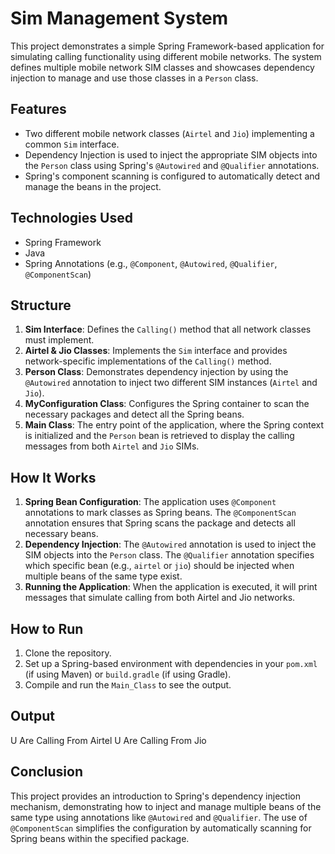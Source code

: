 # Sim Management System

This project demonstrates a simple Spring Framework-based application for simulating calling functionality using different mobile networks. The system defines multiple mobile network SIM classes and showcases dependency injection to manage and use those classes in a `Person` class.

## Features
- Two different mobile network classes (`Airtel` and `Jio`) implementing a common `Sim` interface.
- Dependency Injection is used to inject the appropriate SIM objects into the `Person` class using Spring's `@Autowired` and `@Qualifier` annotations.
- Spring's component scanning is configured to automatically detect and manage the beans in the project.

## Technologies Used
- Spring Framework
- Java
- Spring Annotations (e.g., `@Component`, `@Autowired`, `@Qualifier`, `@ComponentScan`)

## Structure
1. **Sim Interface**: Defines the `Calling()` method that all network classes must implement.
2. **Airtel & Jio Classes**: Implements the `Sim` interface and provides network-specific implementations of the `Calling()` method.
3. **Person Class**: Demonstrates dependency injection by using the `@Autowired` annotation to inject two different SIM instances (`Airtel` and `Jio`).
4. **MyConfiguration Class**: Configures the Spring container to scan the necessary packages and detect all the Spring beans.
5. **Main Class**: The entry point of the application, where the Spring context is initialized and the `Person` bean is retrieved to display the calling messages from both `Airtel` and `Jio` SIMs.

## How It Works
1. **Spring Bean Configuration**: The application uses `@Component` annotations to mark classes as Spring beans. The `@ComponentScan` annotation ensures that Spring scans the package and detects all necessary beans.
2. **Dependency Injection**: The `@Autowired` annotation is used to inject the SIM objects into the `Person` class. The `@Qualifier` annotation specifies which specific bean (e.g., `airtel` or `jio`) should be injected when multiple beans of the same type exist.
3. **Running the Application**: When the application is executed, it will print messages that simulate calling from both Airtel and Jio networks.

## How to Run
1. Clone the repository.
2. Set up a Spring-based environment with dependencies in your `pom.xml` (if using Maven) or `build.gradle` (if using Gradle).
3. Compile and run the `Main_Class` to see the output.

## Output
U Are Calling From Airtel U Are Calling From Jio

## Conclusion
This project provides an introduction to Spring's dependency injection mechanism, demonstrating how to inject and manage multiple beans of the same type using annotations like `@Autowired` and `@Qualifier`. The use of `@ComponentScan` simplifies the configuration by automatically scanning for Spring beans within the specified package.
